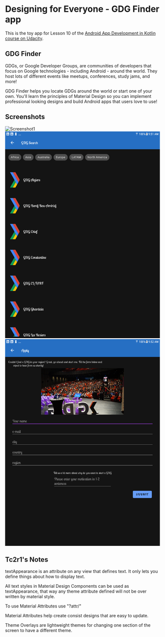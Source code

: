# Designing for Everyone - GDG Finder app

This is the toy app for Lesson 10 of the [Android App Development in Kotlin course on Udacity](https://classroom.udacity.com/courses/ud9012/).

## GDG Finder

GDGs, or Google Developer Groups, are communities of developers that focus on Google technologies - including Android - around the world. They host lots of different events like meetups, conferences, study jams, and more!

GDG Finder helps you locate GDGs around the world or start one of your own. You'll learn the principles of Material Design so you can implement professional looking designs and build Android apps that users love to use!


## Screenshots

![Screenshot1](screenshots/gdg-finder-home.png)
![Screenshot2](screenshots/gdg-finder-search.png)
![Screenshot3](screenshots/gdg-finder-apply.png)

## Tc2r1's Notes

textAppearance is an attribute on any view that defines text. It only lets you define things 
about how to display text.

All text styles in Material Design Components can be used as textAppearance, that way any theme 
attribute defined will not be over written by material style. 

To use Material Attributes use "?attr/"

Material Attributes help create consist designs that are easy to update. 

Theme Overlays are lightweight themes for changing one section of the screen to have a different 
theme.